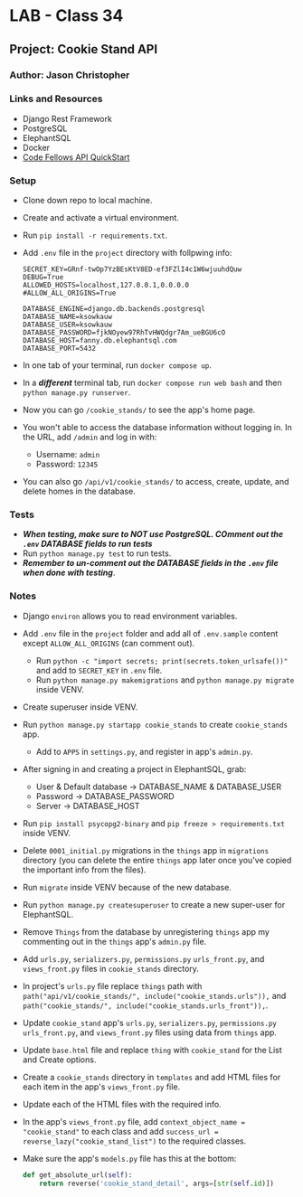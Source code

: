 # LAB - Class 34

## Project: Cookie Stand API

### Author: Jason Christopher

### Links and Resources

* Django Rest Framework
* PostgreSQL
* ElephantSQL
* Docker
* [Code Fellows API QuickStart](https://github.com/codefellows/python-401-api-quickstart)

### Setup

* Clone down repo to local machine.
* Create and activate a virtual environment.
* Run `pip install -r requirements.txt`.
* Add `.env` file in the `project` directory with follpwing info:

    ```
    SECRET_KEY=GRnf-twOp7YzBEsKtV8ED-ef3FZlI4c1W6wjuuhdQuw
    DEBUG=True
    ALLOWED_HOSTS=localhost,127.0.0.1,0.0.0.0
    #ALLOW_ALL_ORIGINS=True

    DATABASE_ENGINE=django.db.backends.postgresql
    DATABASE_NAME=ksowkauw
    DATABASE_USER=ksowkauw
    DATABASE_PASSWORD=fjkNOyew97RhTvHWQdgr7Am_ueBGU6cO
    DATABASE_HOST=fanny.db.elephantsql.com
    DATABASE_PORT=5432
    ```

* In one tab of your terminal, run `docker compose up`.
* In a ***different*** terminal tab, run `docker compose run web bash` and then `python manage.py runserver`.
* Now you can go `/cookie_stands/` to see the app's home page.
* You won't able to access the database information without logging in. In the URL, add `/admin` and log in with:
  * Username: `admin`
  * Password: `12345`
* You can also go `/api/v1/cookie_stands/` to access, create, update, and delete homes in the database.

### Tests

* ***When testing, make sure to NOT use PostgreSQL. COmment out the `.env` DATABASE fields to run tests***
* Run `python manage.py test` to run tests.
* ***Remember to un-comment out the DATABASE fields in the `.env` file when done with testing***.

### Notes

* Django `environ` allows you to read environment variables.
* Add `.env` file in the `project` folder and add all of `.env.sample` content except `ALLOW_ALL_ORIGINS` (can comment out).
  * Run `python -c "import secrets; print(secrets.token_urlsafe())"` and add to `SECRET_KEY` in `.env` file.
  * Run `python manage.py makemigrations` and `python manage.py migrate` inside VENV.
* Create superuser inside VENV.
* Run `python manage.py startapp cookie_stands` to create `cookie_stands` app.
  * Add to `APPS` in `settings.py`, and register in app's `admin.py`.
* After signing in and creating a project in ElephantSQL, grab:
  * User & Default database -> DATABASE_NAME & DATABASE_USER
  * Password -> DATABASE_PASSWORD
  * Server -> DATABASE_HOST
* Run `pip install psycopg2-binary` and `pip freeze > requirements.txt` inside VENV.
* Delete `0001_initial.py` migrations in the `things` app in `migrations` directory (you can delete the entire `things` app later once you've copied the important info from the files).
* Run `migrate` inside VENV because of the new database.
* Run `python manage.py createsuperuser` to create a new super-user for ElephantSQL.
* Remove `Things` from the database by unregistering `things` app my commenting out in the `things` app's `admin.py` file.
* Add `urls.py`, `serializers.py`, `permissions.py` `urls_front.py`, and `views_front.py` files in `cookie_stands` directory.
* In project's `urls.py` file replace `things` path with `path("api/v1/cookie_stands/", include("cookie_stands.urls")),` and `path("cookie_stands/", include("cookie_stands.urls_front")),`.
* Update `cookie_stand` app's `urls.py`, `serializers.py`, `permissions.py` `urls_front.py`, and `views_front.py` files using data from `things` app.
* Update `base.html` file and replace `thing` with `cookie_stand` for the List and Create options.
* Create a `cookie_stands` directory in `templates` and add HTML files for each item in the app's `views_front.py` file.
* Update each of the HTML files with the required info.
* In the app's `views_front.py` file, add `context_object_name = "cookie_stand"` to each class and add `success_url = reverse_lazy("cookie_stand_list")` to the required classes.
* Make sure the app's `models.py` file has this at the bottom:

    ```python
    def get_absolute_url(self):
        return reverse('cookie_stand_detail', args=[str(self.id)])
    ```

